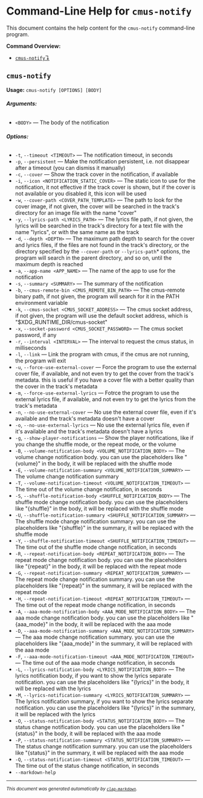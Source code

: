 # Command-Line Help for `cmus-notify`

This document contains the help content for the `cmus-notify` command-line program.

**Command Overview:**

* [`cmus-notify`↴](#cmus-notify)

## `cmus-notify`

**Usage:** `cmus-notify [OPTIONS] [BODY]`

###### **Arguments:**

* `<BODY>` — The body of the notification

###### **Options:**

* `-t`, `--timeout <TIMEOUT>` — The notification timeout, in seconds
* `-p`, `--persistent` — Make the notification persistent, i.e. not disappear after a timeout (you can dismiss it manually)
* `-c`, `--cover` — Show the track cover in the notification, if available
* `-i`, `--icon <NOTIFICATION_STATIC_COVER>` — The static icon to use for the notification, it not effective if the track cover is shown, but if the cover is not available or you disabled it, this icon will be used
* `-w`, `--cover-path <COVER_PATH_TEMPLATE>` — The path to look for the cover image, if not given, the cover will be searched in the track's directory for an image file with the name "cover"
* `-y`, `--lyrics-path <LYRICS_PATH>` — The lyrics file path, if not given, the lyrics will be searched in the track's directory for a text file with the name "lyrics", or with the same name as the track
* `-d`, `--depth <DEPTH>` — The maximum path depth to search for the cover and lyrics files, if the files are not found in the track's directory, or the directory specified by the `--cover-path` or `--lyrics-path`* options, the program will search in the parent directory, and so on, until the maximum depth is reached
* `-a`, `--app-name <APP_NAME>` — The name of the app to use for the notification
* `-s`, `--summary <SUMMARY>` — The summary of the notification
* `-b`, `--cmus-remote-bin <CMUS_REMOTE_BIN_PATH>` — The cmus-remote binary path, if not given, the program will search for it in the PATH environment variable
* `-k`, `--cmus-socket <CMUS_SOCKET_ADDRESS>` — The cmus socket address, if not given, the program will use the default socket address, which is "$XDG_RUNTIME_DIR/cmus-socket"
* `-x`, `--socket-password <CMUS_SOCKET_PASSWORD>` — The cmus socket password, if any
* `-r`, `--interval <INTERVAL>` — The interval to request the cmus status, in milliseconds
* `-l`, `--link` — Link the program with cmus, if the cmus are not running, the program will exit
* `-u`, `--force-use-external-cover` — Force the program to use the external cover file, if available, and not even try to get the cover from the track's metadata. this is useful if you have a cover file with a better quality than the cover in the track's metadata
* `-m`, `--force-use-external-lyrics` — Fotrce the program to use the external lyrics file, if available, and not even try to get the lyrics from the track's metadata
* `-n`, `--no-use-external-cover` — No use the external cover file, even if it's available and the track's metadata doesn't have a cover
* `-o`, `--no-use-external-lyrics` — No use the external lyrics file, even if it's available and the track's metadata doesn't have a lyrics
* `-g`, `--show-player-notifications` — Show the player notifications, like if you change the shuffle mode, or the repeat mode, or the volume
* `-B`, `--volume-notification-body <VOLUME_NOTIFICATION_BODY>` — The volume change notification body. you can use the placeholders like "{volume}" in the body, it will be replaced with the shuffle mode
* `-E`, `--volume-notification-summary <VOLUME_NOTIFICATION_SUMMARY>` — The volume change notification summary
* `-T`, `--volume-notification-timeout <VOLUME_NOTIFICATION_TIMEOUT>` — The time out of the volume change notification, in seconds
* `-S`, `--shuffle-notification-body <SHUFFLE_NOTIFICATION_BODY>` — The shuffle mode change notification body. you can use the placeholders like "{shuffle}" in the body, it will be replaced with the shuffle mode
* `-U`, `--shuffle-notification-summary <SHUFFLE_NOTIFICATION_SUMMARY>` — The shuffle mode change notification summary. you can use the placeholders like "{shuffle}" in the summary, it will be replaced with the shuffle mode
* `-Y`, `--shuffle-notification-timeout <SHUFFLE_NOTIFICATION_TIMEOUT>` — The time out of the shuffle mode change notification, in seconds
* `-R`, `--repeat-notification-body <REPEAT_NOTIFICATION_BODY>` — The repeat mode change notification body. you can use the placeholders like "{repeat}" in the body, it will be replaced with the repeat mode
* `-G`, `--repeat-notification-summary <REPEAT_NOTIFICATION_SUMMARY>` — The repeat mode change notification summary. you can use the placeholders like "{repeat}" in the summary, it will be replaced with the repeat mode
* `-H`, `--repeat-notification-timeout <REPEAT_NOTIFICATION_TIMEOUT>` — The time out of the repeat mode change notification, in seconds
* `-A`, `--aaa-mode-notification-body <AAA_MODE_NOTIFICATION_BODY>` — The aaa mode change notification body. you can use the placeholders like "{aaa_mode}" in the body, it will be replaced with the aaa mode
* `-D`, `--aaa-mode-notification-summary <AAA_MODE_NOTIFICATION_SUMMARY>` — The aaa mode change notification summary. you can use the placeholders like "{aaa_mode}" in the summary, it will be replaced with the aaa mode
* `-F`, `--aaa-mode-notification-timeout <AAA_MODE_NOTIFICATION_TIMEOUT>` — The time out of the aaa mode change notification, in seconds
* `-L`, `--lyrics-notification-body <LYRICS_NOTIFICATION_BODY>` — The lyrics notification body, if you want to show the lyrics separate notification. you can use the placeholders like "{lyrics}" in the body, it will be replaced with the lyrics
* `-M`, `--lyrics-notification-summary <LYRICS_NOTIFICATION_SUMMARY>` — The lyrics notification summary, if you want to show the lyrics separate notification. you can use the placeholders like "{lyrics}" in the summary, it will be replaced with the lyrics
* `-O`, `--status-notification-body <STATUS_NOTIFICATION_BODY>` — The status change notification body. you can use the placeholders like "{status}" in the body, it will be replaced with the aaa mode
* `-P`, `--status-notification-summary <STATUS_NOTIFICATION_SUMMARY>` — The status change notification summary. you can use the placeholders like "{status}" in the summary, it will be replaced with the aaa mode
* `-Q`, `--status-notification-timeout <STATUS_NOTIFICATION_TIMEOUT>` — The time out of the status change notification, in seconds
* `--markdown-help`



<hr/>

<small><i>
    This document was generated automatically by
    <a href="https://crates.io/crates/clap-markdown"><code>clap-markdown</code></a>.
</i></small>

